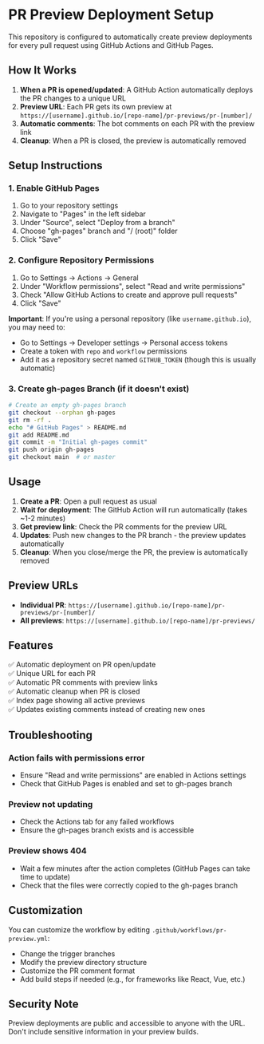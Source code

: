 # PR Preview Deployment Setup

This repository is configured to automatically create preview deployments for every pull request using GitHub Actions and GitHub Pages.

## How It Works

1. **When a PR is opened/updated**: A GitHub Action automatically deploys the PR changes to a unique URL
2. **Preview URL**: Each PR gets its own preview at `https://[username].github.io/[repo-name]/pr-previews/pr-[number]/`
3. **Automatic comments**: The bot comments on each PR with the preview link
4. **Cleanup**: When a PR is closed, the preview is automatically removed

## Setup Instructions

### 1. Enable GitHub Pages
1. Go to your repository settings
2. Navigate to "Pages" in the left sidebar
3. Under "Source", select "Deploy from a branch"
4. Choose "gh-pages" branch and "/ (root)" folder
5. Click "Save"

### 2. Configure Repository Permissions
1. Go to Settings → Actions → General
2. Under "Workflow permissions", select "Read and write permissions"
3. Check "Allow GitHub Actions to create and approve pull requests"
4. Click "Save"

**Important**: If you're using a personal repository (like `username.github.io`), you may need to:
- Go to Settings → Developer settings → Personal access tokens
- Create a token with `repo` and `workflow` permissions
- Add it as a repository secret named `GITHUB_TOKEN` (though this is usually automatic)

### 3. Create gh-pages Branch (if it doesn't exist)
```bash
# Create an empty gh-pages branch
git checkout --orphan gh-pages
git rm -rf .
echo "# GitHub Pages" > README.md
git add README.md
git commit -m "Initial gh-pages commit"
git push origin gh-pages
git checkout main  # or master
```

## Usage

1. **Create a PR**: Open a pull request as usual
2. **Wait for deployment**: The GitHub Action will run automatically (takes ~1-2 minutes)
3. **Get preview link**: Check the PR comments for the preview URL
4. **Updates**: Push new changes to the PR branch - the preview updates automatically
5. **Cleanup**: When you close/merge the PR, the preview is automatically removed

## Preview URLs

- **Individual PR**: `https://[username].github.io/[repo-name]/pr-previews/pr-[number]/`
- **All previews**: `https://[username].github.io/[repo-name]/pr-previews/`

## Features

✅ Automatic deployment on PR open/update  
✅ Unique URL for each PR  
✅ Automatic PR comments with preview links  
✅ Automatic cleanup when PR is closed  
✅ Index page showing all active previews  
✅ Updates existing comments instead of creating new ones  

## Troubleshooting

### Action fails with permissions error
- Ensure "Read and write permissions" are enabled in Actions settings
- Check that GitHub Pages is enabled and set to gh-pages branch

### Preview not updating
- Check the Actions tab for any failed workflows
- Ensure the gh-pages branch exists and is accessible

### Preview shows 404
- Wait a few minutes after the action completes (GitHub Pages can take time to update)
- Check that the files were correctly copied to the gh-pages branch

## Customization

You can customize the workflow by editing `.github/workflows/pr-preview.yml`:

- Change the trigger branches
- Modify the preview directory structure
- Customize the PR comment format
- Add build steps if needed (e.g., for frameworks like React, Vue, etc.)

## Security Note

Preview deployments are public and accessible to anyone with the URL. Don't include sensitive information in your preview builds.